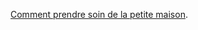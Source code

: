 <LINK rel=STYLESHEET href="cr.css" type="text/css">

[Comment prendre soin de la petite maison](https://mourgues-pratlong.github.io/petite-maison/premier-jet).
